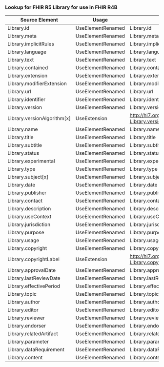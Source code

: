 ### Lookup for FHIR R5 Library for use in FHIR R4B

| Source Element | Usage | Target |
| -------------- | ----- | ------ |
| Library.id | UseElementRenamed | Library.id |
| Library.meta | UseElementRenamed | Library.meta |
| Library.implicitRules | UseElementRenamed | Library.implicitRules |
| Library.language | UseElementRenamed | Library.language |
| Library.text | UseElementRenamed | Library.text |
| Library.contained | UseElementRenamed | Library.contained |
| Library.extension | UseElementRenamed | Library.extension |
| Library.modifierExtension | UseElementRenamed | Library.modifierExtension |
| Library.url | UseElementRenamed | Library.url |
| Library.identifier | UseElementRenamed | Library.identifier |
| Library.version | UseElementRenamed | Library.version |
| Library.versionAlgorithm[x] | UseExtension | http://hl7.org/fhir/5.0/StructureDefinition/extension-Library.versionAlgorithm |
| Library.name | UseElementRenamed | Library.name |
| Library.title | UseElementRenamed | Library.title |
| Library.subtitle | UseElementRenamed | Library.subtitle |
| Library.status | UseElementRenamed | Library.status |
| Library.experimental | UseElementRenamed | Library.experimental |
| Library.type | UseElementRenamed | Library.type |
| Library.subject[x] | UseElementRenamed | Library.subject[x] |
| Library.date | UseElementRenamed | Library.date |
| Library.publisher | UseElementRenamed | Library.publisher |
| Library.contact | UseElementRenamed | Library.contact |
| Library.description | UseElementRenamed | Library.description |
| Library.useContext | UseElementRenamed | Library.useContext |
| Library.jurisdiction | UseElementRenamed | Library.jurisdiction |
| Library.purpose | UseElementRenamed | Library.purpose |
| Library.usage | UseElementRenamed | Library.usage |
| Library.copyright | UseElementRenamed | Library.copyright |
| Library.copyrightLabel | UseExtension | http://hl7.org/fhir/5.0/StructureDefinition/extension-Library.copyrightLabel |
| Library.approvalDate | UseElementRenamed | Library.approvalDate |
| Library.lastReviewDate | UseElementRenamed | Library.lastReviewDate |
| Library.effectivePeriod | UseElementRenamed | Library.effectivePeriod |
| Library.topic | UseElementRenamed | Library.topic |
| Library.author | UseElementRenamed | Library.author |
| Library.editor | UseElementRenamed | Library.editor |
| Library.reviewer | UseElementRenamed | Library.reviewer |
| Library.endorser | UseElementRenamed | Library.endorser |
| Library.relatedArtifact | UseElementRenamed | Library.relatedArtifact |
| Library.parameter | UseElementRenamed | Library.parameter |
| Library.dataRequirement | UseElementRenamed | Library.dataRequirement |
| Library.content | UseElementRenamed | Library.content |
